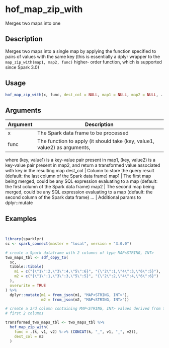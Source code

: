 # hof_map_zip_with


Merges two maps into one




## Description

Merges two maps into a single map by applying the function specified to pairs of
values with the same key
(this is essentially a dplyr wrapper to the `map_zip_with(map1, map2, func)` higher-
order function, which is supported since Spark 3.0)





## Usage
```r
hof_map_zip_with(x, func, dest_col = NULL, map1 = NULL, map2 = NULL, ...)
```




## Arguments


Argument      |Description
------------- |----------------
x | The Spark data frame to be processed
func | The function to apply (it should take (key, value1, value2) as arguments,
where (key, value1) is a key-value pair present in map1, (key, value2) is a key-value
pair present in map2, and return a transformed value associated with key in the
resulting map
dest_col | Column to store the query result
(default: the last column of the Spark data frame)
map1 | The first map being merged, could be any SQL expression evaluating to a
map (default: the first column of the Spark data frame)
map2 | The second map being merged, could be any SQL expression evaluating to a
map (default: the second column of the Spark data frame)
... | Additional params to dplyr::mutate






## Examples

```r


library(sparklyr)
sc <- spark_connect(master = "local", version = "3.0.0")

# create a Spark dataframe with 2 columns of type MAP<STRING, INT>
two_maps_tbl <- sdf_copy_to(
  sc,
  tibble::tibble(
    m1 = c("{\"1\":2,\"3\":4,\"5\":6}", "{\"2\":1,\"4\":3,\"6\":5}"),
    m2 = c("{\"1\":1,\"3\":3,\"5\":5}", "{\"2\":2,\"4\":4,\"6\":6}")
  ),
  overwrite = TRUE
) %>%
  dplyr::mutate(m1 = from_json(m1, "MAP<STRING, INT>"),
                m2 = from_json(m2, "MAP<STRING, INT>"))

# create a 3rd column containing MAP<STRING, INT> values derived from the
# first 2 columns

transformed_two_maps_tbl <- two_maps_tbl %>%
  hof_map_zip_with(
    func = .(k, v1, v2) %->% (CONCAT(k, "_", v1, "_", v2)),
    dest_col = m3
  )

```





